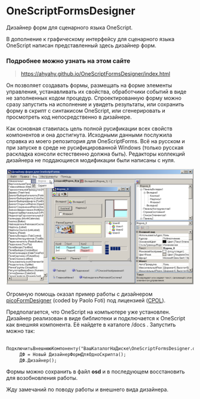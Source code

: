 # OneScriptFormsDesigner
Дизайнер форм для сценарного языка OneScript.

В дополнение к графическому интерфейсу для сценарного языка OneScript написан представленный здесь дизайнер форм.

### Подробнее можно узнать на этом сайте

> <https://ahyahy.github.io/OneScriptFormsDesigner/index.html>

Он позволяет создавать формы, размещать на форме элементы управления, устанавливать их свойства, обработчики событий в виде не заполненных кодом процедур. Спроектированную форму можно сразу запустить на исполнение и увидеть результаты, или сохранить форму в скрипт с синтакисом OneScript, или сгенерировать и просмотреть код непосредственно в дизайнере.

Как основная ставилась цель полной русификации всех свойств компонентов и она достигнута. Исходными данными послужила справка из моего репозитория для OneScriptForms. Всё на русском и при запуске в среде не русифицированной Windows (только русская раскладка консоли естественно должна быть). Редакторы коллекций дизайнера не поддающиеся модификации были написаны с нуля.

![Дизайнер](https://github.com/ahyahy/OneScriptFormsDesigner/blob/main/docs/OneScriptFormsDesigner.png)

Огромную помощь оказал пример работы с дизайнером [picoFormDesigner](https://www.codeproject.com/Articles/60175/The-DesignSurface-Extended-Class-is-Back-Together) (coded by Paolo Foti) под лицензией ([CPOL](https://www.codeproject.com/info/cpol10.aspx)).

Предполагается, что OneScript на компьютере уже установлен. Дизайнер реализован в виде библиотеки и подключается к OneScript как внешняя компонента. Её найдете в каталоге /docs . Запустить можно так:
```bsl
     ПодключитьВнешнююКомпоненту("ВашКаталогНаДиске\OneScriptFormsDesigner.dll");
     ДФ = Новый ДизайнерФормДляОдноСкрипта();
     ДФ.Дизайнер();
```

Формы можно сохранить в файл **osd** и в последующем восстановить для возобновления работы.

Жду замечаний по поводу работы и внешнего вида дизайнера.
